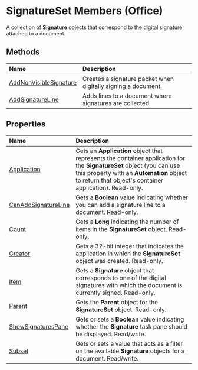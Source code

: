 
# SignatureSet Members (Office)
A collection of  **Signature** objects that correspond to the digital signature attached to a document.

## Methods



|**Name**|**Description**|
|:-----|:-----|
| [AddNonVisibleSignature](f8d3a749-9507-628f-2192-552bd4cbb00c.md)|Creates a signature packet when digitally signing a document.|
| [AddSignatureLine](e887431f-8a01-99d7-6c9b-21aaf3d9198d.md)|Adds lines to a document where signatures are collected.|

## Properties



|**Name**|**Description**|
|:-----|:-----|
| [Application](55eb69e8-f7d0-ed4c-ef9f-91e374b4f658.md)|Gets an  **Application** object that represents the container application for the **SignatureSet** object (you can use this property with an **Automation** object to return that object's container application). Read-only.|
| [CanAddSignatureLine](e5b54883-4ac5-b239-b17c-efbdcd4bc849.md)|Gets a  **Boolean** value indicating whether you can add a signature line to a document. Read-only.|
| [Count](6918bb9c-775e-241d-c126-6e4a3a63c654.md)|Gets a  **Long** indicating the number of items in the **SignatureSet** object. Read-only.|
| [Creator](0fc2f22f-57b8-0dc9-1e31-48b5a66b01bf.md)|Gets a 32-bit integer that indicates the application in which the  **SignatureSet** object was created. Read-only.|
| [Item](f55249e6-22e1-84bd-175f-e615533a37cd.md)|Gets a  **Signature** object that corresponds to one of the digital signatures with which the document is currently signed. Read-only.|
| [Parent](88fd9392-e2f3-e84e-9f7c-c2fce32de296.md)|Gets the  **Parent** object for the **SignatureSet** object. Read-only.|
| [ShowSignaturesPane](1aa332cd-5b4e-06e8-2ebb-3c64128ded04.md)|Gets or sets a  **Boolean** value indicating whether the **Signature** task pane should be displayed. Read/write.|
| [Subset](0ce176cb-9869-19ed-a3bc-e17b04c59255.md)|Gets or sets a value that acts as a filter on the available  **Signature** objects for a document. Read/write.|
